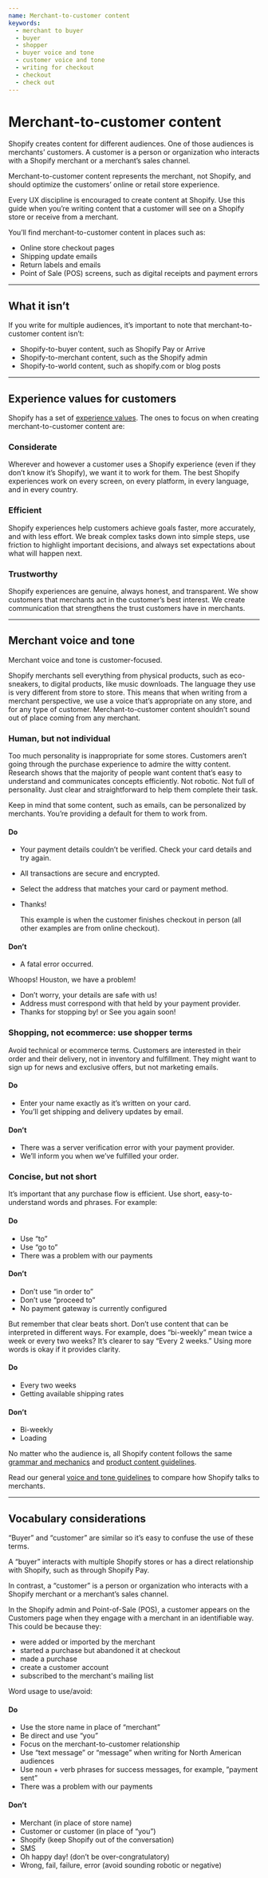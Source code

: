 ```yaml
---
name: Merchant-to-customer content
keywords:
  - merchant to buyer
  - buyer
  - shopper
  - buyer voice and tone
  - customer voice and tone
  - writing for checkout
  - checkout
  - check out
---
```


# Merchant-to-customer content

Shopify creates content for different audiences. One of those audiences is merchants’ customers. A customer is a person or organization who interacts with a Shopify merchant or a merchant’s sales channel.

Merchant-to-customer content represents the merchant, not Shopify, and should optimize the customers’ online or retail store experience.

Every UX discipline is encouraged to create content at Shopify. Use this guide when you’re writing content that a customer will see on a Shopify store or receive from a merchant.

You’ll find merchant-to-customer content in places such as:

- Online store checkout pages
- Shipping update emails
- Return labels and emails
- Point of Sale (POS) screens, such as digital receipts and payment errors

---

## What it isn’t

If you write for multiple audiences, it’s important to note that merchant-to-customer content isn’t:

- Shopify-to-buyer content, such as Shopify Pay or Arrive
- Shopify-to-merchant content, such as the Shopify admin
- Shopify-to-world content, such as shopify.com or blog posts

---

## Experience values for customers

Shopify has a set of [experience values](https://polaris.shopify.com/foundations/experience-values). The ones to focus on when creating merchant-to-customer content are:

### Considerate

Wherever and however a customer uses a Shopify experience (even if they don’t know it’s Shopify), we want it to work for them. The best Shopify experiences work on every screen, on every platform, in every language, and in every country.

### Efficient

Shopify experiences help customers achieve goals faster, more accurately, and with less effort. We break complex tasks down into simple steps, use friction to highlight important decisions, and always set expectations about what will happen next.

### Trustworthy

Shopify experiences are genuine, always honest, and transparent. We show customers that merchants act in the customer’s best interest. We create communication that strengthens the trust customers have in merchants.

---

## Merchant voice and tone

Merchant voice and tone is customer-focused.

Shopify merchants sell everything from physical products, such as eco-sneakers, to digital products, like music downloads. The language they use is very different from store to store. This means that when writing from a merchant perspective, we use a voice that’s appropriate on any store, and for any type of customer. Merchant-to-customer content shouldn’t sound out of place coming from any merchant.

### Human, but not individual

Too much personality is inappropriate for some stores. Customers aren’t going through the purchase experience to admire the witty content. Research shows that the majority of people want content that’s easy to understand and communicates concepts efficiently. Not robotic. Not full of personality. Just clear and straightforward to help them complete their task.

Keep in mind that some content, such as emails, can be personalized by merchants. You’re providing a default for them to work from.

<!-- usagelist -->

#### Do

- Your payment details couldn’t be verified. Check your card details and try again.
- All transactions are secure and encrypted.
- Select the address that matches your card or payment method.
- Thanks!<br/>

  This example is when the customer finishes checkout in person (all other examples are from online checkout).

#### Don’t

- A fatal error occurred.<br/>

Whoops! Houston, we have a problem!

- Don’t worry, your details are safe with us!
- Address must correspond with that held by your payment provider.
- Thanks for stopping by! or See you again soon!

<!-- end -->

### Shopping, not ecommerce: use shopper terms

Avoid technical or ecommerce terms. Customers are interested in their order and their delivery, not in inventory and fulfillment. They might want to sign up for news and exclusive offers, but not marketing emails.

<!-- usagelist -->

#### Do

- Enter your name exactly as it’s written on your card.
- You’ll get shipping and delivery updates by email.

#### Don’t

- There was a server verification error with your payment provider.
- We’ll inform you when we’ve fulfilled your order.

<!-- end -->

### Concise, but not short

It’s important that any purchase flow is efficient. Use short, easy-to-understand words and phrases. For example:

<!-- usagelist -->

#### Do

- Use “to”
- Use “go to”
- There was a problem with our payments

#### Don’t

- Don’t use “in order to”
- Don’t use “proceed to”
- No payment gateway is currently configured

<!-- end -->

But remember that clear beats short. Don’t use content that can be interpreted in different ways. For example, does “bi-weekly” mean twice a week or every two weeks? It’s clearer to say “Every 2 weeks.” Using more words is okay if it provides clarity.

<!-- usagelist -->

#### Do

- Every two weeks
- Getting available shipping rates

#### Don’t

- Bi-weekly
- Loading

<!-- end -->

No matter who the audience is, all Shopify content follows the same [grammar and mechanics](https://polaris.shopify.com/content/grammar-and-mechanics) and [product content guidelines](https://polaris.shopify.com/content/product-content).

Read our general [voice and tone guidelines](https://polaris.shopify.com/content/voice-and-tone) to compare how Shopify talks to merchants.

---

## Vocabulary considerations

“Buyer” and “customer” are similar so it’s easy to confuse the use of these terms.

A “buyer” interacts with multiple Shopify stores or has a direct relationship with Shopify, such as through Shopify Pay.

In contrast, a “customer” is a person or organization who interacts with a Shopify merchant or a merchant’s sales channel.

In the Shopify admin and Point-of-Sale (POS), a customer appears on the Customers page when they engage with a merchant in an identifiable way. This could be because they:

- were added or imported by the merchant
- started a purchase but abandoned it at checkout
- made a purchase
- create a customer account
- subscribed to the merchant's mailing list

Word usage to use/avoid:

<!-- usagelist -->

#### Do

- Use the store name in place of “merchant”
- Be direct and use “you”
- Focus on the merchant-to-customer relationship
- Use “text message” or “message” when writing for North American audiences
- Use noun + verb phrases for success messages, for example, ”payment sent”
- There was a problem with our payments

#### Don’t

- Merchant (in place of store name)
- Customer or customer (in place of “you”)
- Shopify (keep Shopify out of the conversation)
- SMS
- Oh happy day! (don’t be over-congratulatory)
- Wrong, fail, failure, error (avoid sounding robotic or negative)

<!-- end -->
